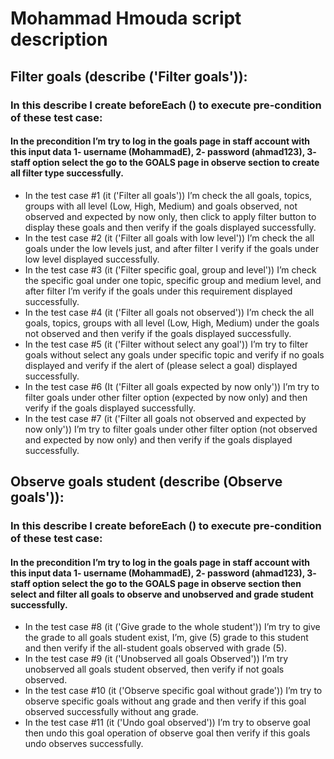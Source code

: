 #                                                    Mohammad Hmouda script description

## Filter goals (describe ('Filter goals')):
### In this describe I create beforeEach () to execute pre-condition of these test case:
#### In the precondition I’m try to log in the goals page in staff account with this input data 1- username (MohammadE), 2- password (ahmad123), 3- staff option select the go to the GOALS page in observe section to create all filter type successfully.
- In the test case #1 (it ('Filter all goals')) I’m check the all goals, topics, groups with all level (Low, High, Medium) and goals observed, not observed and expected by now only, then click to apply filter button to display these goals and then verify if the goals displayed successfully.
- In the test case #2 (it ('Filter all goals with low level')) I’m check the all goals under the low levels just, and after filter I verify if the goals under low level displayed successfully.
- In the test case #3 (it ('Filter specific goal, group and level')) I’m check the specific goal under one topic, specific group and medium level, and after filter I’m verify if the goals under this requirement displayed successfully.
- In the test case #4 (it ('Filter all goals not observed')) I’m check the all goals, topics, groups with all level (Low, High, Medium) under the goals not observed and then verify if the goals displayed successfully.
- In the test case #5 (it ('Filter without select any goal')) I’m try to filter goals without select any goals under specific topic and verify if no goals displayed and verify if the alert of (please select a goal) displayed successfully.
- In the test case #6 (It ('Filter all goals expected by now only')) I’m try to filter goals under other filter option (expected by now only) and then verify if the goals displayed successfully.
- In the test case #7 (it ('Filter all goals not observed and expected by now only')) I’m try to filter goals under other filter option (not observed and expected by now only) and then verify if the goals displayed successfully.

## Observe goals student (describe (Observe goals')):

### In this describe I create beforeEach () to execute pre-condition of these test case:
#### In the precondition I’m try to log in the goals page in staff account with this input data 1- username (MohammadE), 2- password (ahmad123), 3- staff option select the go to the GOALS page in observe section then select and filter all goals to observe and unobserved and grade student successfully.

- In the test case #8 (it ('Give grade to the whole student')) I’m try to give the grade to all goals student exist, I’m, give (5) grade to this student and then verify if the all-student goals observed with grade (5).
- In the test case #9 (it ('Unobserved all goals Observed')) I’m try unobserved all goals student observed, then verify if not goals observed.
- In the test case #10 (it ('Observe specific goal without grade')) I’m try to observe specific goals without ang grade and then verify if this goal observed successfully without ang grade.
- In the test case #11 (it ('Undo goal observed')) I’m try to observe goal then undo this goal operation of observe goal then verify if this goals undo observes successfully. 
